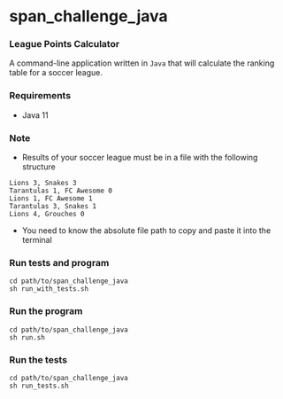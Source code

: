 # span_challenge_java #

### League Points Calculator

A command-line application written in `Java` that will calculate the ranking table for a
soccer league.

### Requirements

- Java 11

### Note
- Results of your soccer league must be in a file with the following structure

```
Lions 3, Snakes 3
Tarantulas 1, FC Awesome 0
Lions 1, FC Awesome 1
Tarantulas 3, Snakes 1
Lions 4, Grouches 0
```

- You need to know the absolute file path to copy and paste it into the terminal

### Run tests and program
```
cd path/to/span_challenge_java
sh run_with_tests.sh
```

### Run the program

```
cd path/to/span_challenge_java
sh run.sh
```

### Run the tests

```
cd path/to/span_challenge_java
sh run_tests.sh
```


